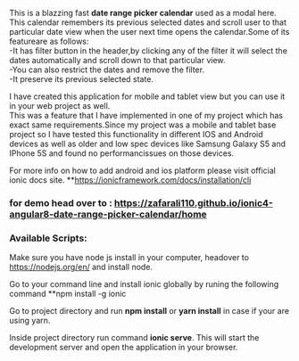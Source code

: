 This is a blazzing fast **date range picker calendar** used as a modal here.
This calendar remembers its previous selected dates and scroll user to that
particular date view when the user next time opens the calendar.Some of its featureare as follows:\
-It has filter button in the header,by clicking any of the filter it will select the
dates automatically and scroll down to that particular view.\
-You can also restrict the dates and remove the filter.\
-It preserve its previous selected state.

I have created this application for mobile and tablet view
but you can use it in your web project as well.\
This was a feature that I have implemented in one of my project which has
exact same requirements.Since my project was a mobile and tablet base project so
I have tested this functionality in different IOS and Android devices as well as older
and low spec devices like Samsung Galaxy S5 and IPhone 5S and found no performancissues on those devices.

For more info on how to add android and ios platform please visit official ionic docs site.
**https://ionicframework.com/docs/installation/cli

### for demo head over to : https://zafarali110.github.io/ionic4-angular8-date-range-picker-calendar/home

### Available Scripts: 

Make sure you have node js install in your computer, headover to https://nodejs.org/en/ and 
install node.

Go to your command line and install ionic globally by runing the following command
**npm install -g ionic 

Go to project directory and run **npm install** or **yarn install** in case if your are using yarn.

Inside project directory run command **ionic serve**.
This will start the development server and open the application in your browser.
